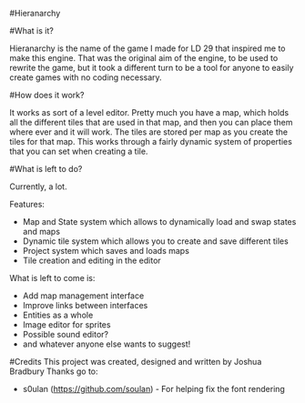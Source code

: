 #Hieranarchy

#What is it?

Hieranarchy is the name of the game I made for LD 29 that inspired me to make this engine. That was the original aim of the engine, to be used to rewrite the game, but it took a different turn to be a tool for anyone to easily create games with no coding necessary.

#How does it work?

It works as sort of a level editor. Pretty much you have a map, which holds all the different tiles that are used in that map, and then you can place them where ever and it will work. The tiles are stored per map as you create the tiles for that map. This works through a fairly dynamic system of properties that you can set when creating a tile.

#What is left to do?

Currently, a lot.

Features:
- Map and State system which allows to dynamically load and swap states and maps
- Dynamic tile system which allows you to create and save different tiles
- Project system which saves and loads maps
- Tile creation and editing in the editor

What is left to come is:
- Add map management interface
- Improve links between interfaces
- Entities as a whole
- Image editor for sprites
- Possible sound editor?
- and whatever anyone else wants to suggest!

#Credits
This project was created, designed and written by Joshua Bradbury
Thanks go to:
- s0ulan (https://github.com/soulan) - For helping fix the font rendering
